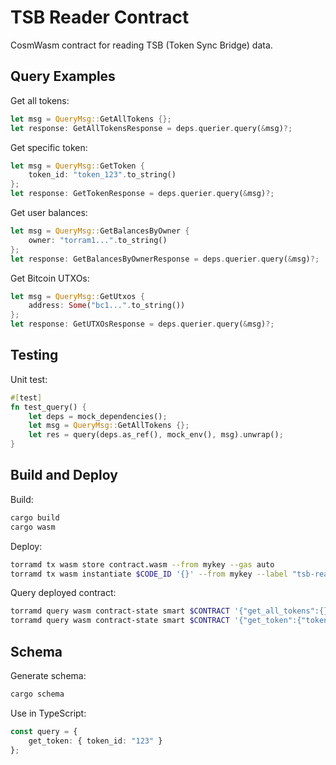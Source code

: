 # TSB Reader Contract

CosmWasm contract for reading TSB (Token Sync Bridge) data.

## Query Examples

Get all tokens:
```rust
let msg = QueryMsg::GetAllTokens {};
let response: GetAllTokensResponse = deps.querier.query(&msg)?;
```

Get specific token:
```rust
let msg = QueryMsg::GetToken { 
    token_id: "token_123".to_string() 
};
let response: GetTokenResponse = deps.querier.query(&msg)?;
```

Get user balances:
```rust
let msg = QueryMsg::GetBalancesByOwner { 
    owner: "torram1...".to_string() 
};
let response: GetBalancesByOwnerResponse = deps.querier.query(&msg)?;
```

Get Bitcoin UTXOs:
```rust
let msg = QueryMsg::GetUtxos { 
    address: Some("bc1...".to_string()) 
};
let response: GetUTXOsResponse = deps.querier.query(&msg)?;
```

## Testing

Unit test:
```rust
#[test]
fn test_query() {
    let deps = mock_dependencies();
    let msg = QueryMsg::GetAllTokens {};
    let res = query(deps.as_ref(), mock_env(), msg).unwrap();
}
```

## Build and Deploy

Build:
```bash
cargo build
cargo wasm
```

Deploy:
```bash
torramd tx wasm store contract.wasm --from mykey --gas auto
torramd tx wasm instantiate $CODE_ID '{}' --from mykey --label "tsb-reader"
```

Query deployed contract:
```bash
torramd query wasm contract-state smart $CONTRACT '{"get_all_tokens":{}}'
torramd query wasm contract-state smart $CONTRACT '{"get_token":{"token_id":"123"}}'
```

## Schema

Generate schema:
```bash
cargo schema
```

Use in TypeScript:
```typescript
const query = {
    get_token: { token_id: "123" }
};
``` 